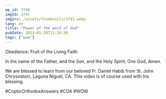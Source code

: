 ```yaml
---
wp_id: 3740
imgId: 3741
imgSrc: /assets/thumbnails/3741.webp
lang: en
title: "Power of the word of God"
pubDate: 2023-01-20T11:24:50
tags: ["wow"]
---
```


<!-- page: 6 -->

<p>Obedience: Fruit of the Living Faith</p>
<p>In the name of the Father, and the Son, and the Holy Spirit; One God, Amen.</p>
<p>We are blessed to learn from our beloved Fr. Daniel Habib from St. John Chrysostom, Laguna Niguel, CA. This video is of course used with his blessing.</p>
<p>#CopticOrthodoxAnswers #COA #WOW</p>
<p>&nbsp;</p>
